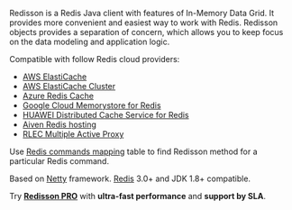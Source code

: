 Redisson is a Redis Java client with features of In-Memory Data Grid. It provides more convenient and easiest way to work with Redis. Redisson objects provides a separation of concern, which allows you to keep focus on the data modeling and application logic.

Compatible with follow Redis cloud providers:  
* [AWS ElastiCache](https://docs.aws.amazon.com/AmazonElastiCache/latest/UserGuide/Replication.html)  
* [AWS ElastiCache Cluster](https://docs.aws.amazon.com/AmazonElastiCache/latest/UserGuide/Clusters.html)  
* [Azure Redis Cache](https://azure.microsoft.com/en-us/services/cache/)  
* [Google Cloud Memorystore for Redis](https://cloud.google.com/memorystore/docs/redis/)  
* [HUAWEI Distributed Cache Service for Redis](https://www.huaweicloud.com/en-us/product/dcs.html)  
* [Aiven Redis hosting](https://aiven.io/redis)
* [RLEC Multiple Active Proxy](https://docs.redislabs.com/latest/rs/administering/designing-production/networking/multiple-active-proxy/)

Use [Redis commands mapping](https://github.com/redisson/redisson/wiki/11.-Redis-commands-mapping) table to find Redisson method for a particular Redis command.

Based on [Netty](http://netty.io/) framework. [Redis](http://redis.io) 3.0+ and JDK 1.8+ compatible.

Try __[Redisson PRO](https://redisson.pro)__ with **ultra-fast performance** and **support by SLA**.